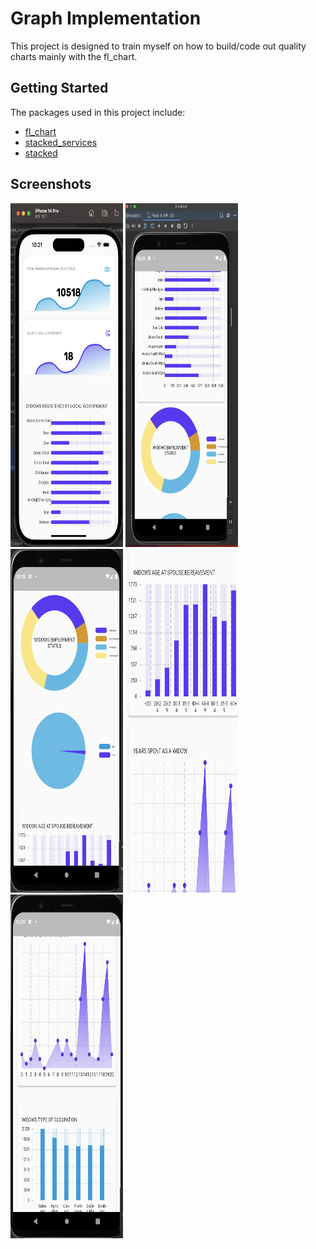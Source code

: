 # Graph Implementation

This project is designed to train myself 
on how to build/code out quality charts mainly with the fl_chart.

## Getting Started

The packages used in this project include:
- [fl_chart](https://pub.dev/packages/fl_chart)
- [stacked_services](https://pub.dev/packages/stacked_services)
- [stacked](https://pub.dev/packages/stacked)

[//]: # (- [stacked_hooks]&#40;https://pub.dev/packages/fl_chart&#41;)

<h2>Screenshots</h2>

<img src="/asset/images/screenshot1.png" alt="Alt text" title="Optional title" width="180" height="550">
<img src="/asset/images/screenshot2.png" alt="Alt text" title="Optional title" width="180" height="550">
<img src="/asset/images/screenshot3.png" alt="Alt text" title="Optional title" width="180" height="550">
<img src="/asset/images/screenshot4.png" alt="Alt text" title="Optional title" width="180" height="550">
<img src="/asset/images/screenshot5.png" alt="Alt text" title="Optional title" width="180" height="550">
